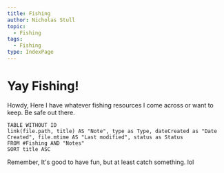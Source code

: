 ```yaml
---
title: Fishing
author: Nicholas Stull
topic:
  - Fishing
tags:
  - Fishing
type: IndexPage
---
```


# Yay Fishing!
Howdy, Here I have whatever fishing resources I come across or want to keep. Be safe out there. 


```dataview  
TABLE WITHOUT ID  
link(file.path, title) AS "Note", type as Type, dateCreated as "Date Created", file.mtime AS "Last modified", status as Status
FROM #Fishing AND "Notes"
SORT title ASC
```

Remember, It's good to have fun, but at least catch something. lol

